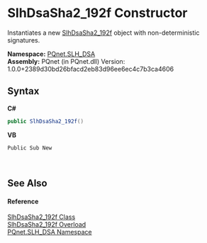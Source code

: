 # SlhDsaSha2_192f Constructor 
 

Instantiates a new <a href="58c4e753-34a6-b332-767d-08dcecf27e32.md">SlhDsaSha2_192f</a> object with non-deterministic signatures.

**Namespace:**&nbsp;<a href="5a51e981-67fd-0177-2098-034d6071509d.md">PQnet.SLH_DSA</a><br />**Assembly:**&nbsp;PQnet (in PQnet.dll) Version: 1.0.0+2389d30bd26bfacd2eb83d96ee6ec4c7b3ca4606

## Syntax

**C#**<br />
``` C#
public SlhDsaSha2_192f()
```

**VB**<br />
``` VB
Public Sub New
```

<br />

## See Also


#### Reference
<a href="58c4e753-34a6-b332-767d-08dcecf27e32.md">SlhDsaSha2_192f Class</a><br /><a href="4aa6dd2c-4427-9441-c10d-f3358a069753.md">SlhDsaSha2_192f Overload</a><br /><a href="5a51e981-67fd-0177-2098-034d6071509d.md">PQnet.SLH_DSA Namespace</a><br />